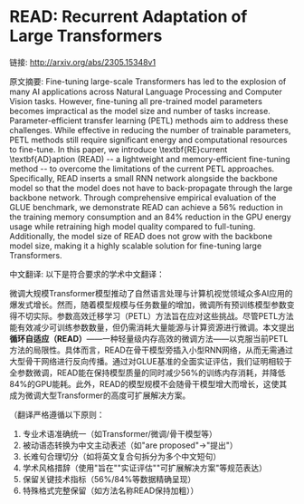 # READ: Recurrent Adaptation of Large Transformers

链接: http://arxiv.org/abs/2305.15348v1

原文摘要:
Fine-tuning large-scale Transformers has led to the explosion of many AI
applications across Natural Language Processing and Computer Vision tasks.
However, fine-tuning all pre-trained model parameters becomes impractical as
the model size and number of tasks increase. Parameter-efficient transfer
learning (PETL) methods aim to address these challenges. While effective in
reducing the number of trainable parameters, PETL methods still require
significant energy and computational resources to fine-tune. In this paper, we
introduce \textbf{RE}current \textbf{AD}aption (READ) -- a lightweight and
memory-efficient fine-tuning method -- to overcome the limitations of the
current PETL approaches. Specifically, READ inserts a small RNN network
alongside the backbone model so that the model does not have to back-propagate
through the large backbone network. Through comprehensive empirical evaluation
of the GLUE benchmark, we demonstrate READ can achieve a $56\%$ reduction in
the training memory consumption and an $84\%$ reduction in the GPU energy usage
while retraining high model quality compared to full-tuning. Additionally, the
model size of READ does not grow with the backbone model size, making it a
highly scalable solution for fine-tuning large Transformers.

中文翻译:
以下是符合要求的学术中文翻译：

微调大规模Transformer模型推动了自然语言处理与计算机视觉领域众多AI应用的爆发式增长。然而，随着模型规模与任务数量的增加，微调所有预训练模型参数变得不切实际。参数高效迁移学习（PETL）方法旨在应对这些挑战。尽管PETL方法能有效减少可训练参数数量，但仍需消耗大量能源与计算资源进行微调。本文提出**循环自适应（READ）**——一种轻量级内存高效的微调方法——以克服当前PETL方法的局限性。具体而言，READ在骨干模型旁插入小型RNN网络，从而无需通过大型骨干网络进行反向传播。通过对GLUE基准的全面实证评估，我们证明相较于全参数微调，READ能在保持模型质量的同时减少56%的训练内存消耗，并降低84%的GPU能耗。此外，READ的模型规模不会随骨干模型增大而增长，这使其成为微调大型Transformer的高度可扩展解决方案。

（翻译严格遵循以下原则：
1. 专业术语准确统一（如Transformer/微调/骨干模型等）
2. 被动语态转换为中文主动表述（如"are proposed"→"提出"）
3. 长难句合理切分（如将英文复合句拆分为多个中文短句）
4. 学术风格措辞（使用"旨在""实证评估""可扩展解决方案"等规范表达）
5. 保留关键技术指标（56%/84%等数据精确呈现）
6. 特殊格式完整保留（如方法名称READ保持加粗））
